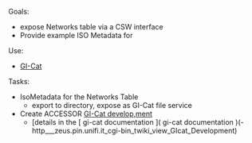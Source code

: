 
Goals:
* expose Networks table via a CSW interface
* Provide example ISO Metadata for

Use: 
* [GI-Cat](http://zeus.pin.unifi.it/cgi-bin/twiki/view/GIcat)

Tasks:
* IsoMetadata for the Networks Table
	* export to directory, expose as GI-Cat file service
* Create ACCESSOR [GI-Cat develop,ment](http://zeus.pin.unifi.it/cgi-bin/twiki/view/GIcat/Development)
	* [details in the [ gi-cat documentation ]( gi-cat documentation )(-http___zeus.pin.unifi.it_cgi-bin_twiki_view_GIcat_Development)
